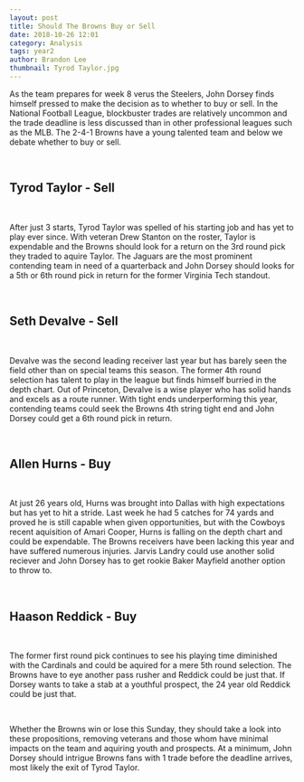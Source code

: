 ```yaml
---
layout: post
title: Should The Browns Buy or Sell
date: 2018-10-26 12:01
category: Analysis
tags: year2
author: Brandon Lee
thumbnail: Tyrod Taylor.jpg
---
```


As the team prepares for week 8 verus the Steelers, John Dorsey finds himself pressed to make the decision as to whether to buy or sell. In the National Football League, blockbuster trades are relatively uncommon and the trade deadline is less discussed than in other professional leagues such as the MLB. The 2-4-1 Browns have a young talented team and below we debate whether to buy or sell.

<br>

## Tyrod Taylor - Sell

<br>

After just 3 starts, Tyrod Taylor was spelled of his starting job and has yet to play ever since. With veteran Drew Stanton on the roster, Taylor is expendable and the Browns should look for a return on the 3rd round pick they traded to aquire Taylor. The Jaguars are the most prominent contending team in need of a quarterback and John Dorsey should looks for a 5th or 6th round pick in return for the former Virginia Tech standout. 

<br>

## Seth Devalve - Sell

<br>

Devalve was the second leading receiver last year but has barely seen the field other than on special teams this season. The former 4th round selection has talent to play in the league but finds himself burried in the depth chart. Out of Princeton, Devalve is a wise player who has solid hands and excels as a route runner. With tight ends underperforming this year, contending teams could seek the Browns 4th string tight end and John Dorsey could get a 6th round pick in return.

<br>

## Allen Hurns - Buy

<br>

At just 26 years old, Hurns was brought into Dallas with high expectations but has yet to hit a stride. Last week he had 5 catches for 74 yards and proved he is still capable when given opportunities, but with the Cowboys recent aquisition of Amari Cooper, Hurns is falling on the depth chart and could be expendable. The Browns receivers have been lacking this year and have suffered numerous injuries. Jarvis Landry could use another solid reciever and John Dorsey has to get rookie Baker Mayfield another option to throw to.

<br>

## Haason Reddick - Buy

<br>

The former first round pick continues to see his playing time diminished with the Cardinals and could be aquired for a mere 5th round selection. The Browns have to eye another pass rusher and Reddick could be just that. If Dorsey wants to take a stab at a youthful prospect, the 24 year old Reddick could be just that.

<br>

Whether the Browns win or lose this Sunday, they should take a look into these propositions, removing veterans and those whom have minimal impacts on the team and aquiring youth and prospects. At a minimum, John Dorsey should intrigue Browns fans with 1 trade before the deadline arrives, most likely the exit of Tyrod Taylor.

